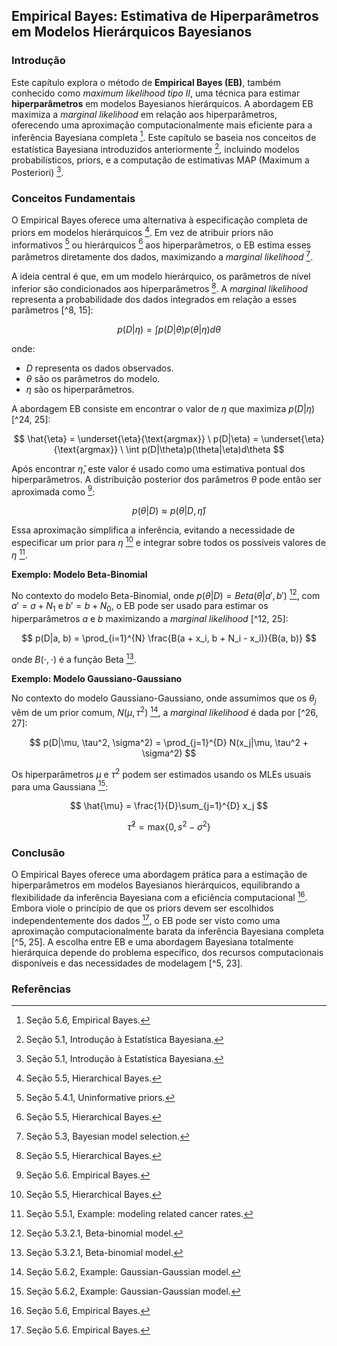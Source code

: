 ## Empirical Bayes: Estimativa de Hiperparâmetros em Modelos Hierárquicos Bayesianos

### Introdução
Este capítulo explora o método de **Empirical Bayes (EB)**, também conhecido como *maximum likelihood tipo II*, uma técnica para estimar **hiperparâmetros** em modelos Bayesianos hierárquicos. A abordagem EB maximiza a *marginal likelihood* em relação aos hiperparâmetros, oferecendo uma aproximação computacionalmente mais eficiente para a inferência Bayesiana completa [^5]. Este capítulo se baseia nos conceitos de estatística Bayesiana introduzidos anteriormente [^1], incluindo modelos probabilísticos, priors, e a computação de estimativas MAP (Maximum a Posteriori) [^1].

### Conceitos Fundamentais

O Empirical Bayes oferece uma alternativa à especificação completa de priors em modelos hierárquicos [^23]. Em vez de atribuir priors não informativos [^16] ou hierárquicos [^23] aos hiperparâmetros, o EB estima esses parâmetros diretamente dos dados, maximizando a *marginal likelihood* [^8].

A ideia central é que, em um modelo hierárquico, os parâmetros de nível inferior são condicionados aos hiperparâmetros [^23]. A *marginal likelihood* representa a probabilidade dos dados integrados em relação a esses parâmetros [^8, 15]:

$$ p(D|\eta) = \int p(D|\theta)p(\theta|\eta)d\theta $$

onde:
*   $D$ representa os dados observados.
*   $\theta$ são os parâmetros do modelo.
*   $\eta$ são os hiperparâmetros.

A abordagem EB consiste em encontrar o valor de $\eta$ que maximiza $p(D|\eta)$ [^24, 25]:

$$ \hat{\eta} = \underset{\eta}{\text{argmax}} \ p(D|\eta) = \underset{\eta}{\text{argmax}} \ \int p(D|\theta)p(\theta|\eta)d\theta $$

Após encontrar $\hat{\eta}$, este valor é usado como uma estimativa pontual dos hiperparâmetros. A distribuição posterior dos parâmetros $\theta$ pode então ser aproximada como [^25]:

$$ p(\theta|D) \approx p(\theta|D, \hat{\eta}) $$

Essa aproximação simplifica a inferência, evitando a necessidade de especificar um prior para $\eta$ [^23] e integrar sobre todos os possíveis valores de $\eta$ [^24].

**Exemplo: Modelo Beta-Binomial**

No contexto do modelo Beta-Binomial, onde $p(\theta|D) = Beta(\theta|a', b')$ [^12], com $a' = a + N_1$ e $b' = b + N_0$, o EB pode ser usado para estimar os hiperparâmetros $a$ e $b$ maximizando a *marginal likelihood* [^12, 25]:

$$ p(D|a, b) = \prod_{i=1}^{N} \frac{B(a + x_i, b + N_i - x_i)}{B(a, b)} $$

onde $B(\cdot, \cdot)$ é a função Beta [^12].

**Exemplo: Modelo Gaussiano-Gaussiano**

No contexto do modelo Gaussiano-Gaussiano, onde assumimos que os $\theta_j$ vêm de um prior comum, $N(\mu, \tau^2)$ [^26], a *marginal likelihood* é dada por [^26, 27]:

$$ p(D|\mu, \tau^2, \sigma^2) = \prod_{j=1}^{D} N(x_j|\mu, \tau^2 + \sigma^2) $$

Os hiperparâmetros $\mu$ e $\tau^2$ podem ser estimados usando os MLEs usuais para uma Gaussiana [^28]:

$$ \hat{\mu} = \frac{1}{D}\sum_{j=1}^{D} x_j $$

$$ \hat{\tau}^2 = \text{max}\{0, s^2 - \sigma^2\} $$

### Conclusão

O Empirical Bayes oferece uma abordagem prática para a estimação de hiperparâmetros em modelos Bayesianos hierárquicos, equilibrando a flexibilidade da inferência Bayesiana com a eficiência computacional [^5]. Embora viole o princípio de que os priors devem ser escolhidos independentemente dos dados [^25], o EB pode ser visto como uma aproximação computacionalmente barata da inferência Bayesiana completa [^5, 25]. A escolha entre EB e uma abordagem Bayesiana totalmente hierárquica depende do problema específico, dos recursos computacionais disponíveis e das necessidades de modelagem [^5, 23].

### Referências
[^1]: Seção 5.1, Introdução à Estatística Bayesiana.
[^5]: Seção 5.6, Empirical Bayes.
[^8]: Seção 5.3, Bayesian model selection.
[^12]: Seção 5.3.2.1, Beta-binomial model.
[^15]: Seção 5.3.2, Computing the marginal likelihood (evidence).
[^16]: Seção 5.4.1, Uninformative priors.
[^23]: Seção 5.5, Hierarchical Bayes.
[^24]: Seção 5.5.1, Example: modeling related cancer rates.
[^25]: Seção 5.6. Empirical Bayes.
[^26]: Seção 5.6.2, Example: Gaussian-Gaussian model.
[^27]: Seção 5.6.2.1, Example: predicting baseball scores.
[^28]: Seção 5.6.2, Example: Gaussian-Gaussian model.
<!-- END -->